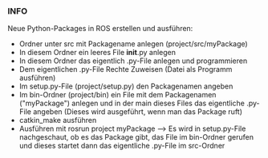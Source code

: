 ### INFO ###
Neue Python-Packages in ROS erstellen und ausführen:
- Ordner unter src mit Packagename anlegen (project/src/myPackage)
- In diesem Ordner ein leeres File __init__.py anlegen
- In diesem Ordner das eigentlich .py-File anlegen und programmieren
- Dem eigentlichen .py-File Rechte Zuweisen (Datei als Programm ausführen)
- Im setup.py-File (project/setup.py) den Packagenamen angeben
- Im bin-Ordner (project/bin) ein File mit dem Packagenamen ("myPackage") anlegen und in der main dieses Files das eigentliche .py-File angeben (Dieses wird ausgeführt, wenn man das Package ruft)
- catkin_make ausführen
- Ausführen mit rosrun project myPackage --> Es wird in setup.py-File nachgeschaut, ob es das Package gibt, das File im bin-Ordner gerufen und dieses startet dann das eigentliche .py-File im src-Ordner
